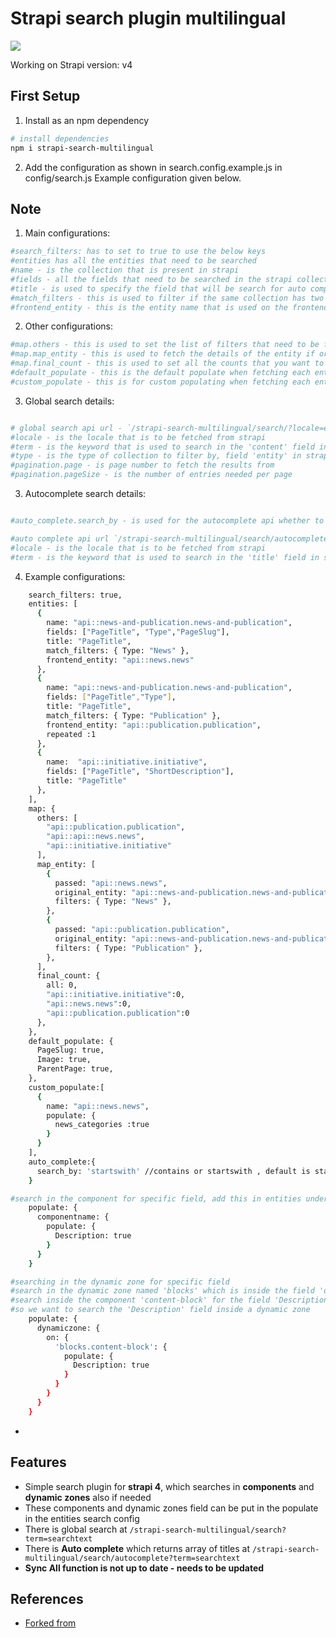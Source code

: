 # Strapi search plugin multilingual

![](https://github.com/peterbarretto/strapi-search-multilingual)

Working on Strapi version: v4

## First Setup

1. Install as an npm dependency

```bash
# install dependencies
npm i strapi-search-multilingual

```

2. Add the configuration as shown in search.config.example.js in config/search.js
Example configuration given below.

## Note
1. Main configurations:
```bash
#search_filters: has to set to true to use the below keys
#entities has all the entities that need to be searched
#name - is the collection that is present in strapi
#fields - all the fields that need to be searched in the strapi collection
#title - is used to specify the field that will be search for auto complete feature
#match_filters - this is used to filter if the same collection has two different entities that need to be shown as different tabs on the search page
#frontend_entity - this is the entity name that is used on the frontend tabs to differentiate

```
2. Other configurations:
```bash
#map.others - this is used to set the list of filters that need to be filtered in the search results
#map.map_entity - this is used to fetch the details of the entity if original_entity is set for the result entries
#map.final_count - this is used to set all the counts that you want to use in the frontend result
#default_populate - this is the default populate when fetching each entries details
#custom_populate - this is for custom populating when fetching each entries details for the specified collection

```
3. Global search details:
```bash

# global search api url - `/strapi-search-multilingual/search/?locale=en&type=api::publication.publication&term=a&pagination[page]=2&pagination`[pageSize]=10
#locale - is the locale that is to be fetched from strapi
#term - is the keyword that is used to search in the 'content' field in strapi search collection
#type - is the type of collection to filter by, field 'entity' in strapi search collection
#pagination.page - is page number to fetch the results from
#pagination.pageSize - is the number of entries needed per page


```
3. Autocomplete search details:
```bash

#auto_complete.search_by - is used for the autocomplete api whether to search the TITLE field using $startswith or $containi

#auto complete api url `/strapi-search-multilingual/search/autocomplete?locale=en&term=a`
#locale - is the locale that is to be fetched from strapi
#term - is the keyword that is used to search in the 'title' field in strapi search collection


```
4. Example configurations:
```bash
    search_filters: true,
    entities: [
      { 
        name: "api::news-and-publication.news-and-publication",
        fields: ["PageTitle", "Type","PageSlug"],
        title: "PageTitle",
        match_filters: { Type: "News" },
        frontend_entity: "api::news.news"
      },
      { 
        name: "api::news-and-publication.news-and-publication",
        fields: ["PageTitle","Type"],
        title: "PageTitle",
        match_filters: { Type: "Publication" },
        frontend_entity: "api::publication.publication",
        repeated :1
      },
      {
        name:  "api::initiative.initiative",
        fields: ["PageTitle", "ShortDescription"],
        title: "PageTitle"
      },
    ],
    map: {
      others: [ 
        "api::publication.publication",
        "api::api::news.news",
        "api::initiative.initiative"
      ], 
      map_entity: [
        {
          passed: "api::news.news",
          original_entity: "api::news-and-publication.news-and-publication",
          filters: { Type: "News" },
        },
        {
          passed: "api::publication.publication",
          original_entity: "api::news-and-publication.news-and-publication",
          filters: { Type: "Publication" },
        },
      ],
      final_count: { 
        all: 0,
        "api::initiative.initiative":0,
        "api::news.news":0,
        "api::publication.publication":0
      },
    },
    default_populate: {
      PageSlug: true,
      Image: true,
      ParentPage: true,
    },
    custom_populate:[
      {
        name: "api::news.news",
        populate: {
          news_categories :true
        }
      }
    ],
    auto_complete:{
      search_by: 'startswith' //contains or startswith , default is startswith
    }

#search in the component for specific field, add this in entities under the specific collection
    populate: { 
      componentname: {    
        populate: {
          Description: true
        }        
      }
    }    

#searching in the dynamic zone for specific field
#search in the dynamic zone named 'blocks' which is inside the field 'dynamiczone' in that specific collection
#search inside the component 'content-block' for the field 'Description'
#so we want to search the 'Description' field inside a dynamic zone
    populate: { 
      dynamiczone: {
        on: {
          'blocks.content-block': { 
            populate: {
              Description: true
            } 
          }
        }
      }
    }    
```
- 
## Features

- Simple search plugin for __strapi 4__, which searches in __components__ and __dynamic zones__ also if needed
- These components and dynamic zones field can be put in the populate in the entities search config
- There is global search at `/strapi-search-multilingual/search?term=searchtext`
- There is __Auto complete__ which returns array of titles at `/strapi-search-multilingual/search/autocomplete?term=searchtext`
- __Sync All function is not up to date - needs to be updated__

## References

- [Forked from ](pdalvi1893/strapi-indexed-search-multilingual)

